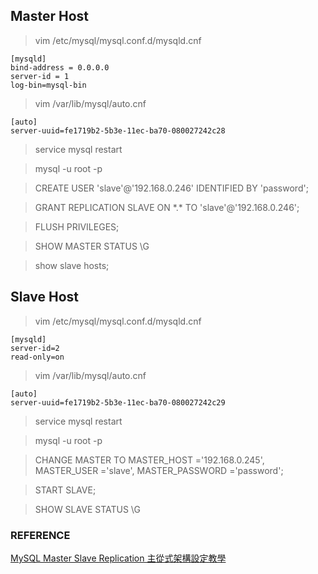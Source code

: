 
## Master Host
> vim /etc/mysql/mysql.conf.d/mysqld.cnf

    [mysqld]
    bind-address = 0.0.0.0
    server-id = 1
    log-bin=mysql-bin

> vim /var/lib/mysql/auto.cnf

    [auto]
    server-uuid=fe1719b2-5b3e-11ec-ba70-080027242c28 

> service mysql restart

> mysql -u root -p

> CREATE USER 'slave'@'192.168.0.246' IDENTIFIED BY 'password';

> GRANT REPLICATION SLAVE ON \*.\* TO 'slave'@'192.168.0.246';

> FLUSH PRIVILEGES;

> SHOW MASTER STATUS \G

> show slave hosts;

## Slave Host
> vim /etc/mysql/mysql.conf.d/mysqld.cnf

    [mysqld]    
    server-id=2    
    read-only=on

> vim /var/lib/mysql/auto.cnf

    [auto]
    server-uuid=fe1719b2-5b3e-11ec-ba70-080027242c29 

> service mysql restart

> mysql -u root -p

> CHANGE MASTER TO MASTER_HOST ='192.168.0.245', MASTER_USER ='slave', MASTER_PASSWORD ='password';

> START SLAVE;

> SHOW SLAVE STATUS \G

### REFERENCE
[MySQL Master Slave Replication 主從式架構設定教學](https://medium.com/dean-lin/%E6%89%8B%E6%8A%8A%E6%89%8B%E5%B8%B6%E4%BD%A0%E5%AF%A6%E4%BD%9C-mysql-master-slave-replication-16d0a0fa1d04)
